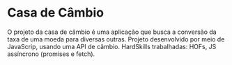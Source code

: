 # Casa de Câmbio
O projeto da casa de câmbio é uma aplicação que busca a conversão da taxa de uma moeda para diversas outras.
Projeto desenvolvido por meio de JavaScrip, usando uma API de câmbio.
HardSkills trabalhadas: HOFs, JS assíncrono (promises e fetch).
